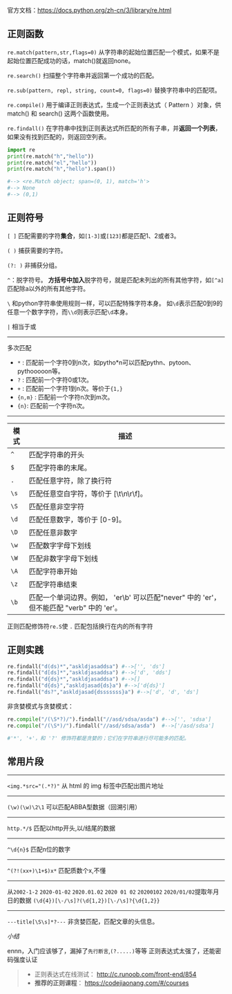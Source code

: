 官方文档：https://docs.python.org/zh-cn/3/library/re.html

## 正则函数

`re.match(pattern,str,flags=0)`
从字符串的起始位置匹配一个模式，如果不是起始位置匹配成功的话，match()就返回none。

`re.search()` 
扫描整个字符串并返回第一个成功的匹配。

`re.sub(pattern, repl, string, count=0, flags=0)`
替换字符串中的匹配项。

`re.compile()` 
用于编译正则表达式，生成一个正则表达式（ Pattern ）对象，供 match() 和 search() 这两个函数使用。

`re.findall()`
在字符串中找到正则表达式所匹配的所有子串，并**返回一个列表**，如果没有找到匹配的，则返回空列表。

```python
import re
print(re.match("h","hello"))
print(re.match("el","hello"))
print(re.match("h","hello").span())

#--> <re.Match object; span=(0, 1), match='h'>
#--> None
#--> (0,1)
```

## 正则符号

`[ ]`
匹配需要的字符**集合**，如`[1-3]`或`[123]`都是匹配1、2或者3。

`( )`
捕获需要的字符。

`(?: )`
非捕获分组。

`^`：脱字符号。
**方括号中加入**脱字符号，就是匹配未列出的所有其他字符，如`[^a]`匹配除a以外的所有其他字符。

`\`
和python字符串使用规则一样，可以匹配特殊字符本身。
如`\d`表示匹配0到9的任意一个数字字符，而`\\d`则表示匹配`\d`本身。

`|`
相当于或

----------------------------

多次匹配
- `*` : 匹配前一个字符0到n次，如pytho*n可以匹配pythn、pytoon、pythooooon等。
- `?` : 匹配前一个字符0或1次。
- `+` : 匹配前一个字符1到n次。等价于`{1,}`
- `{n,m}` : 匹配前一个字符n次到m次。
- `{n}`: 匹配前一个字符n次。

-----------------------------


| 模式 | 描述                                                                                     |
| ---- | ---------------------------------------------------------------------------------------- |
| `^`  | 匹配字符串的开头                                                                         |
| `$`  | 匹配字符串的末尾。                                                                       |
| `.`  | 匹配任意字符，除了换行符                                                                 |
| `\s` | 匹配任意空白字符，等价于 [\t\n\r\f]。                                                    |
| `\S` | 匹配任意非空字符                                                                         |
| `\d` | 匹配任意数字，等价于 [0-9]。                                                             |
| `\D` | 匹配任意非数字                                                                           |
| `\w` | 匹配数字字母下划线                                                                       |
| `\W` | 匹配非数字字母下划线                                                                     |
| `\A` | 匹配字符串开始                                                                           |
| `\z` | 匹配字符串结束                                                                           |
| `\b` | 匹配一个单词边界。例如， 'er\b' 可以匹配"never" 中的 'er'，但不能匹配 "verb" 中的 'er'。 |

正则匹配修饰符`re.S`使 `.` 匹配包括换行在内的所有字符

## 正则实践

```python
re.findall("d(ds)*","askldjasaddsa") #-->['', 'ds']
re.findall("d[ds]*","askldjasaddsa") #-->['d', 'dds']
re.findall("d{ds}*","askldjasaddsa") #-->[]
re.findall("d{ds}","askldjasad{ds}a") #-->['d{ds}']
re.findall("ds?","askldjasad{dsssssss}a") #-->['d', 'd', 'ds']
```

非贪婪模式与贪婪模式：
```python
re.compile("/(\S*?)/").findall("//asd/sdsa/asda") #-->['', 'sdsa']
re.compile("/(\S*)/").findall("//asd/sdsa/asda")  #-->['/asd/sdsa']

#'*', '+'，和 '?' 修饰符都是贪婪的；它们在字符串进行尽可能多的匹配。
```

## 常用片段

--------------------

`<img.*src="(.*?)"` 从 html 的 img 标签中匹配出图片地址

--------------------
`(\w)(\w)\2\1` 可以匹配ABBA型数据（回溯引用）

-----------------
`http.*/$` 匹配以http开头,以/结尾的数据

------------------
`^\d{n}$`  匹配n位的数字

----------------
`^(?!(xx+)\1+$)x*` 匹配质数个x,不懂

--------------------
从`2002-1-2` `2020-01-02` `2020.01.02` `2020 01 02` `20200102` `2020/01/02`提取年月日的数据
`(\d{4})[\-/\s]?(\d{1,2})[\-/\s]?{\d{1,2}}`

-------------------------

`---title[\S\s]*?---` 非贪婪匹配，匹配文章的头信息。



_小结_

ennn，入门应该够了，漏掉了`先行断言`,`(?.....)`等等
正则表达式太强了，还能密码强度认证

>- 正则表达式在线测试：
>  http://c.runoob.com/front-end/854
>- **推荐的正则课程**：
>  https://codejiaonang.com/#/courses
